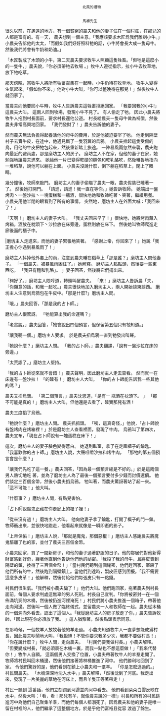 
    	
									   
									   北風的禮物
									   
									   
									   馬褲先生
									   
									








很久以前，在遙遠的地方，有一個貧窮的農夫和他的妻子住在一個村莊，在那兒的人都是富有的。有一天， 農夫想到一個主意。「我應該要求木匠爲我們雕刻小牛。」小農夫告訴他的太太，「而假如我們好好照料牠的話，小牛將會長大成一隻母牛。然後我們將會有牛奶和奶油。」



「木匠製成了木頭的小牛，第二天農夫要求牧牛人照顧這隻牲畜。「但牠是這麼小的一隻牛，」農夫說，「你必須帶牠去牧場 。」牧牛人遵從指示，拉小牛去牧草地，放下牠吃草。



那天傍晚，當牧牛人將所有牲畜召集在一起時，小牛仍待在牧草地。 牧牛人變得生氣起來。「假如你不來，」他對小牛大叫，「你可以整晚待在那兒！」然後牧牛人就回家了。 



當農夫向他要回小牛時，牧牛人告訴農夫這牲畜拒絕回家。  「我要回我的小牛!」這農夫大叫。 這兩人回到牧場，發現小牛不見了。 有人偷走了牠。 因此小農夫將牧牛人拖到村長面前，要求村長還他公道。 村長給農夫一隻母牛做為補償，然後農夫非常高興地回家。  「我們發財了！」農夫告訴他的妻子。



 然而農夫無法負擔得起養活他的母牛的費用，於是他被迫要宰了牠。 他走到隔壁村子去賣牛皮，在途中，他遇見斷了一隻羽翼的烏鴉。 小農夫拾起這隻受傷的鳥，用他的牛皮把牠包起來，然後重新踏上旅途。 一陣暴風雨忽然來襲，農夫跑向最近的避雨處，那是磨坊主人的房子。 磨坊主人不在家，但他的妻子在家，她勉強地讓農夫進來。 她給他一片已變得乾硬的麵包和乾乳酪吃，然後粗魯地指向一堆稻草，說他可以躺在上面。 小農夫沒說什麼，倒下躺在稻草上，閉上了眼睛。 



幾分鐘後，牧師來敲門。 磨坊主人的妻子偷瞄了農夫一眼，農夫假裝已睡著一了。 然後她打開門。  「請進，請進！我一直在等你。」她告訴牧師。 她端出一盤烤肉丶一盤沙拉丶一塊蛋糕和一瓶酒，很快地她和牧師吃著丶笑著，繼續用餐。 小農夫用他半閉的眼看到了所有的事情。 突然地，磨坊主人在外面大喊：「我回來了！」



「天啊！」磨坊主人的妻子大叫。  「我丈夫回來早了！」很快地，她將烤肉藏入烤箱，酒放在枕頭下丶沙拉放在床旁邊，蛋糕則放在床下。 然後她叫牧師爬進走廊後面的櫃子中。



  |磨坊主人走進來，而他的妻子緊張地笑著。  「感謝上帝，你回來了！」她說「我正擔心你遇到暴風雨了！」



磨坊主人抖掉他外套上的雨，注意到農夫睡在稻草上「那是誰？」磨坊主人問他妻子。  「一個農夫，被暴風雨困住了。」她解釋。 磨坊主人點點頭，然後要一些東西吃。  「我只有麵和乳酪」。  」妻子回答，然後將它們擺出來。



「夠好了。」磨坊主人悶哼道，轉頭叫醒農夫。  「來！」磨坊主人告訴農「夫，「你願意的話，和我一起吃。」農夫很快地加入磨坊主人，兩人開始談東談西。 磨坊主人注意到烏鴉包在牛皮中。「那是什麼?」磨坊主人問。



「哦，」農夫回答，「那是我的占卜師。」



磨坊主人很驚訝。  「牠能算出我的命運嗎？」



「老實說，」農夫回答，「牠會說出四個預言，但保留第五個只有牠知道。」



「讓我聽一個。」磨坊主人要求。 於是農夫搯烏鴉一直到牠發出叫聲。  



「牠說什麼？」磨坊主人問。  「我的占卜師，」農夫翻譯，「說有一盤沙拉在床的旁邊。」



「太荒謬了。」磨坊主人堅持。



「我的占卜師從來就不會錯！」農夫聲明，因此磨坊主人走去查看。 然而就一在床邊有一盤沙拉！  「的確有！」磨坊主人大叫。  「你的占卜師能告訴我一些其他的嗎？」



農夫又搯烏鴉。  「第二個預言，」農夫沈思道，「是有一 瓶酒在枕頭下。  」 「那不可能是真的！」磨坊主人大叫，但他還是去看了，確實那兒有酒！



農夫三度搯了烏鴉。



 「牠說什麼？」磨坊主人問。 農夫抓抓頭。  「唉，這真奇怪，」他說，「占卜師說有盤烤肉在烤箱裡！」於是磨坊主人查看裡面，發現了牛肉。 烏鴉叫了第四次，農夫宣布，「現在占卜師說有一塊蛋糕在床下！」



這次，磨坊主人的妻子臉色變得蒼白。 她退到臥室，拿了在走廊櫃子的鑰匙。  「我喜歡你的占卜師。」磨坊主人說，大聲咀嚼沙拉和烤牛肉。  「那牠的第五個預言會是什麼？」



「讓我們先吃了這一餐，」農夫回答，「因為最一個預言總是不好的。」於是這兩個男人熱切地吃 著，並為了磨坊主人為了最後一個預言要付多少錢而討價還價。 他們談定三百個金幣，然後小農夫搯烏鴉。 牠叫著，而農夫驚訝著站了起一來。  「這不可能！」他大叫。 



「什麼事？  」磨坊主人問，有點兒害怕。



「占卜師說魔鬼正藏在你走廊上的櫃子裡！」



「從來沒有過！」磨坊主人大叫。 他向他妻子拿了鑰匙，打開了概子的門一鎖。 牧師衝出來，並很快地跑走，他看起來就像是一瞬即逝的影子。



「上帝保佑！」磨坊主人說，「那就是魔鬼，那個惡棍！」磨坊主人感謝農夫將魔鬼驅離了也的家，並付了農夫三百個金幣。



小農夫回家，買了一間新房子，和他的妻子過著舒服的日子。他的鄰居們對他新得財富感到好奇，纏著他直到他告訴他們他的祕密。「我殺了我的母牛，且將皮賣到隔壁的鎮，換得了三百個金幣！」「當村民們聽到這個祕密，他們趕回家，宰殺了他們所有的牛，然後跑到隔壁鎮上。當他們到達時，製皮匠感到困擾。「我不需要這麼多皮革！」他解釋，然後付給他們每張皮只有一點錢。



村民們很生氣。「我們被小農夫騙了！」他們大叫。他們跑回家，拖著農夫到村長面前，每個人要求判處這無辜的男人死刑。村長自己宣判。「你將被密封一在一個佈滿坑洞的木桶，然後被扔進河裡淹死！」村民們將小農夫推進一個箱子，帶著他走向河邊。然後叫一個人做了臨終儀式，並留農夫一人和牧師在一起。農夫從木桶的一個洞向外看去，認出了這個人。「我從磨坊主人的房子放走了你，」農夫告訴牧師，「因此現在你必須放了我。  」這人猶豫著，然後點頭表示同意。 



在那時候，一個牧羊人放牧著他的羊走過。 小農夫知道牧牛人一直夢想能成爲村長，因此農夫吵鬧地大叫，「我拒絕！不管你要求我多少次，我都不要做村長！」「你在說什麼？」牧牛人問，走向農夫。  「村民們要我做村長。」小農夫解釋。  「但要變成村長，「就必須裹在木桶一裏，而我一點也不想這麼做！」「我來代替你！」牧牛人自願。 這兩個男人交換了位置，小農夫帶著牧牛人的羊羣走開了。 牧師將村民叫回木桶邊，然後他們接著將林桶推進了河中。 他們勝利地回到了家。 令他們驚訝的是，他們看到在鎮上小農夫和一羣羊。  「你是怎麼逃過的。」村民問農夫。  「木桶深深地沈入水中，」農夫解釋，「然後沈到了河底。我走出來，發現了一片美麗的草地在河床上，而且羊隻正等著帶走！」



村民一聽到 這番話，他們立刻跑到河邊並向河中看去。 他們看到朵朵白雲反映在水中，然後大叫：「看，看！那兒有羊，就像農夫說的一樣!」村長和所有的村民跳進河中為他們自己聚集羊羣，而他們每個人都溺死了。因爲農夫和他的妻子是唯一留在村裡的人，他們繼承了這整個地方。於是乎他們富裕且從容 渡過了餘生。









    